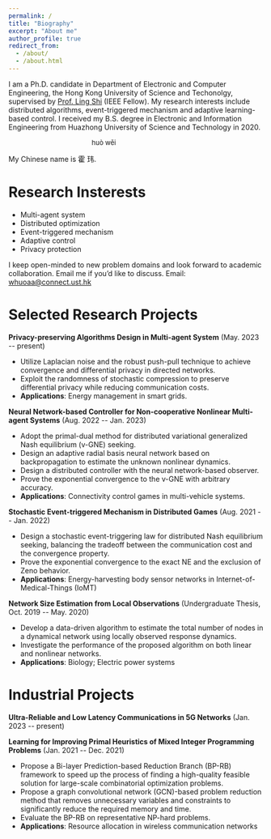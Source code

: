 ```yaml
---
permalink: /
title: "Biography"
excerpt: "About me"
author_profile: true
redirect_from: 
  - /about/
  - /about.html
---
```


I am a Ph.D. candidate in Department of Electronic and Computer Engineering, the Hong Kong University of Science and Techonolgy, supervised by [Prof. Ling Shi](https://eesling.home.ece.ust.hk/) (IEEE Fellow). My research interests include distributed algorithms, event-triggered mechanism and adaptive learning-based control. I received my B.S. degree in Electronic and Information Engineering from Huazhong University of Science and Technology in 2020.

<font size=2>&nbsp;&nbsp;&nbsp;&nbsp;&nbsp;&nbsp;&nbsp;&nbsp;&nbsp;&nbsp;&nbsp;&nbsp;&nbsp;&nbsp;&nbsp;&nbsp;&nbsp;&nbsp;&nbsp;&nbsp;&nbsp;&nbsp;&nbsp;&nbsp;&nbsp;&nbsp;&nbsp;&nbsp;&nbsp;&nbsp;&nbsp;&nbsp;&nbsp;&nbsp;&nbsp;&nbsp;&nbsp;&nbsp;&nbsp;&nbsp;&nbsp;&nbsp;&nbsp;&nbsp;&nbsp;huò wěi </font>

My Chinese name is 霍 玮.

Research Insterests
======
- Multi-agent system
- Distributed optimization
- Event-triggered mechanism
- Adaptive control
- Privacy protection

I keep open-minded to new problem domains and look forward to academic collaboration. Email me if you’d like to discuss.
Email: whuoaa@connect.ust.hk


Selected Research Projects
======
**Privacy-preserving Algorithms Design in Multi-agent System** (May. 2023 -- present)
- Utilize Laplacian noise and the robust push-pull technique to achieve convergence and differential privacy in directed networks.
- Exploit the randomness of stochastic compression to preserve differential privacy while reducing communication costs.
- **Applications**: Energy management in smart grids.

**Neural Network-based Controller for Non-cooperative Nonlinear Multi-agent Systems** (Aug. 2022 -- Jan. 2023)
- Adopt the primal-dual method for distributed variational generalized Nash equilibrium (v-GNE) seeking.
- Design an adaptive radial basis neural network based on backpropagation to estimate the unknown nonlinear dynamics.
- Design a distributed controller with the neural network-based observer.
- Prove the exponential convergence to the v-GNE with arbitrary accuracy.
- **Applications**: Connectivity control games in multi-vehicle systems.

**Stochastic Event-triggered Mechanism in Distributed Games** (Aug. 2021 -- Jan. 2022)
- Design a stochastic event-triggering law for distributed Nash equilibrium seeking, balancing the tradeoff between the communication cost and the convergence property.
- Prove the exponential convergence to the exact NE and the exclusion of Zeno behavior.
- **Applications**: Energy-harvesting body sensor networks in Internet-of-Medical-Things (IoMT)

**Network Size Estimation from Local Observations** (Undergraduate Thesis, Oct. 2019 -- May. 2020)
- Develop a data-driven algorithm to estimate the total number of nodes in a dynamical network using
locally observed response dynamics.
- Investigate the performance of the proposed algorithm on both linear and nonlinear networks.
- **Applications**: Biology; Electric power systems


Industrial Projects
======
**Ultra-Reliable and Low Latency Communications in 5G Networks** (Jan. 2023 -- present)

**Learning for Improving Primal Heuristics of Mixed Integer Programming Problems** (Jan. 2021 -- Dec. 2021)
- Propose a Bi-layer Prediction-based Reduction Branch (BP-RB) framework to speed up the process of finding a high-quality feasible solution for large-scale combinatorial optimization problems.
- Propose a graph convolutional network (GCN)-based problem reduction method that removes unnecessary variables and constraints to significantly reduce the required memory and time.
- Evaluate the BP-RB on representative NP-hard problems.
- **Applications**: Resource allocation in wireless communication networks
